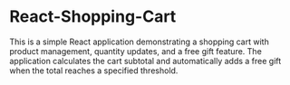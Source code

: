 # React-Shopping-Cart
This is a simple React application demonstrating a shopping cart with product management, quantity updates, and a free gift feature. The application calculates the cart subtotal and automatically adds a free gift when the total reaches a specified threshold. 
